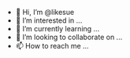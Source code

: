 - 👋 Hi, I’m @likesue
- 👀 I’m interested in ...
- 🌱 I’m currently learning ...
- 💞️ I’m looking to collaborate on ...
- 📫 How to reach me ...

<!---
likesue/likesue is a ✨ special ✨ repository because its `README.md` (this file) appears on your GitHub profile.
You can click the Preview link to take a look at your changes.
--->
